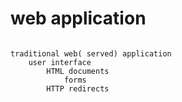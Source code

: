 # web application

```text

traditional web( served) application
    user interface
        HTML documents
            forms
        HTTP redirects

```


